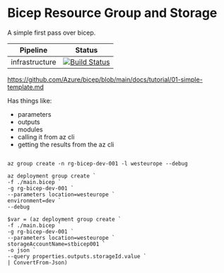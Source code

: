 # Bicep Resource Group and Storage

A simple first pass over bicep.

Pipeline | Status |
-|-|
infrastructure | [![Build Status](https://capgeminiuk.visualstudio.com/bicep.pl/_apis/build/status/infrastructure?branchName=main)](https://capgeminiuk.visualstudio.com/bicep.pl/_build/latest?definitionId=259&branchName=main)

<https://github.com/Azure/bicep/blob/main/docs/tutorial/01-simple-template.md>

Has things like:

- parameters
- outputs
- modules
- calling it from az cli
- getting the results from the az cli

``` pwsh

az group create -n rg-bicep-dev-001 -l westeurope --debug

az deployment group create `
-f ./main.bicep `
-g rg-bicep-dev-001 `
--parameters location=westeurope `
environment=dev `
--debug

$var = (az deployment group create `
-f ./main.bicep `
-g rg-bicep-dev-001 `
--parameters location=westeurope `
storageAccountName=stbicep001 `
-o json `
--query properties.outputs.storageId.value `
| ConvertFrom-Json)

```
